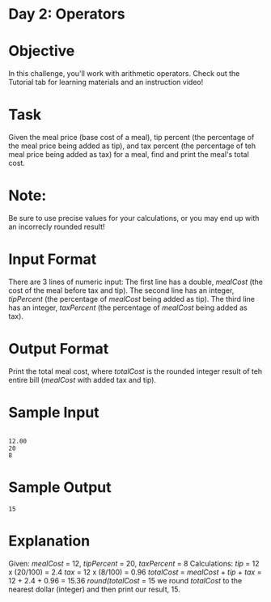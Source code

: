 # Day 2: Operators

# Objective
In this challenge, you'll work with arithmetic operators. Check out the Tutorial tab for learning materials and an instruction video!

# Task
Given the meal price (base cost of a meal), tip percent (the percentage of the meal price being added as tip), and tax percent (the percentage of teh meal price being added as tax) for a meal, find and print the meal's total cost.
# Note:
Be sure to use precise values for your calculations, or you may end up with an incorrecly rounded result!

# Input Format
There are 3 lines of numeric input:
The first line has a double, <em>mealCost</em> (the cost of the meal before tax and tip).
The second line has an integer, <em>tipPercent</em> (the percentage of <em>mealCost</em> being added as tip).
The third line has an integer, <em>taxPercent</em> (the percentage of <em>mealCost</em> being added as tax).

# Output Format
Print the total meal cost, where <em>totalCost</em> is the rounded integer result of teh entire bill (<em>mealCost</em> with added tax and tip).

# Sample Input
<code>
12.00
20
8
</code>

# Sample Output
<code>15</code>

# Explanation
Given:
<em>mealCost</em> = 12, <em>tipPercent</em> = 20, <em>taxPercent</em> = 8
Calculations:
<em>tip</em> = 12 x (20/100) = 2.4
<em>tax</em> = 12 x (8/100) = 0.96
<em>totalCost</em> = <em>mealCost</em> + <em>tip</em> + <em>tax</em> = 12 + 2.4 + 0.96 = 15.36
<em>round(totalCost</em> = 15
we round <em>totalCost</em> to the nearest dollar (integer) and then print our result, 15.